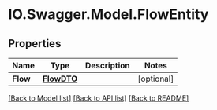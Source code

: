 # IO.Swagger.Model.FlowEntity
## Properties

Name | Type | Description | Notes
------------ | ------------- | ------------- | -------------
**Flow** | [**FlowDTO**](FlowDTO.md) |  | [optional] 

[[Back to Model list]](../README.md#documentation-for-models) [[Back to API list]](../README.md#documentation-for-api-endpoints) [[Back to README]](../README.md)

